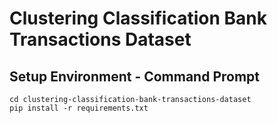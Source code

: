 # Clustering Classification Bank Transactions Dataset

## Setup Environment - Command Prompt
```
cd clustering-classification-bank-transactions-dataset
pip install -r requirements.txt
```
